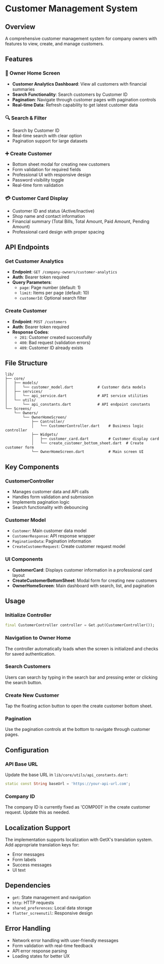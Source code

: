 # Customer Management System

## Overview
A comprehensive customer management system for company owners with features to view, create, and manage customers.

## Features

### 📱 Owner Home Screen
- **Customer Analytics Dashboard**: View all customers with financial summaries
- **Search Functionality**: Search customers by Customer ID
- **Pagination**: Navigate through customer pages with pagination controls
- **Real-time Data**: Refresh capability to get latest customer data

### 🔍 Search & Filter
- Search by Customer ID
- Real-time search with clear option
- Pagination support for large datasets

### ➕ Create Customer
- Bottom sheet modal for creating new customers
- Form validation for required fields
- Professional UI with responsive design
- Password visibility toggle
- Real-time form validation

### 💳 Customer Card Display
- Customer ID and status (Active/Inactive)
- Shop name and contact information
- Financial summary (Total Bills, Total Amount, Paid Amount, Pending Amount)
- Professional card design with proper spacing

## API Endpoints

### Get Customer Analytics
- **Endpoint**: `GET /company-owners/customer-analytics`
- **Auth**: Bearer token required
- **Query Parameters**:
  - `page`: Page number (default: 1)
  - `limit`: Items per page (default: 10)
  - `customerId`: Optional search filter

### Create Customer
- **Endpoint**: `POST /customers`
- **Auth**: Bearer token required
- **Response Codes**:
  - `201`: Customer created successfully
  - `400`: Bad request (validation errors)
  - `409`: Customer ID already exists

## File Structure

```
lib/
├── core/
│   ├── models/
│   │   └── customer_model.dart           # Customer data models
│   ├── services/
│   │   └── api_service.dart              # API service utilities
│   └── utils/
│       └── api_constants.dart            # API endpoint constants
└── Screens/
    └── Owners/
        └── OwnerHomeScreen/
            ├── Controller/
            │   └── CustomerController.dart    # Business logic controller
            ├── Widgets/
            │   ├── customer_card.dart         # Customer display card
            │   └── create_customer_bottom_sheet.dart  # Create customer form
            └── OwnerHomeScreen.dart           # Main screen UI
```

## Key Components

### CustomerController
- Manages customer data and API calls
- Handles form validation and submission
- Implements pagination logic
- Search functionality with debouncing

### Customer Model
- `Customer`: Main customer data model
- `CustomerResponse`: API response wrapper
- `PaginationData`: Pagination information
- `CreateCustomerRequest`: Create customer request model

### UI Components
- **CustomerCard**: Displays customer information in a professional card layout
- **CreateCustomerBottomSheet**: Modal form for creating new customers
- **OwnerHomeScreen**: Main dashboard with search, list, and pagination

## Usage

### Initialize Controller
```dart
final CustomerController controller = Get.put(CustomerController());
```

### Navigation to Owner Home
The controller automatically loads when the screen is initialized and checks for saved authentication.

### Search Customers
Users can search by typing in the search bar and pressing enter or clicking the search button.

### Create New Customer
Tap the floating action button to open the create customer bottom sheet.

### Pagination
Use the pagination controls at the bottom to navigate through customer pages.

## Configuration

### API Base URL
Update the base URL in `lib/core/utils/api_constants.dart`:
```dart
static const String baseUrl = 'https://your-api-url.com';
```

### Company ID
The company ID is currently fixed as 'COMP001' in the create customer request. Update this as needed.

## Localization Support
The implementation supports localization with GetX's translation system. Add appropriate translation keys for:
- Error messages
- Form labels
- Success messages
- UI text

## Dependencies
- `get`: State management and navigation
- `http`: HTTP requests
- `shared_preferences`: Local data storage
- `flutter_screenutil`: Responsive design

## Error Handling
- Network error handling with user-friendly messages
- Form validation with real-time feedback
- API error response parsing
- Loading states for better UX
